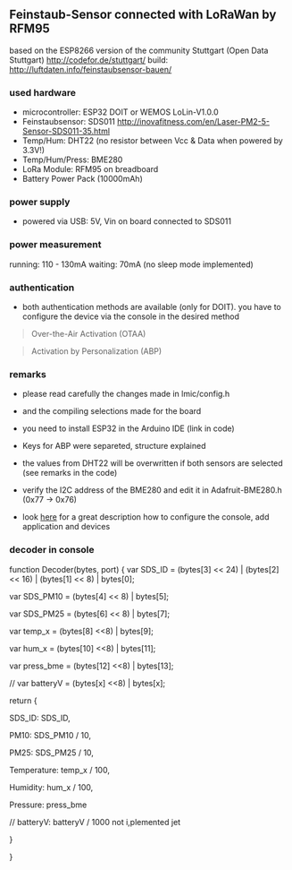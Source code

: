 ## Feinstaub-Sensor connected with LoRaWan by RFM95
 based on the ESP8266 version of the community Stuttgart (Open Data Stuttgart)
http://codefor.de/stuttgart/  build: http://luftdaten.info/feinstaubsensor-bauen/

### used hardware
* microcontroller:	ESP32   DOIT or WEMOS LoLin-V1.0.0
* Feinstaubsensor:	SDS011		http://inovafitness.com/en/Laser-PM2-5-Sensor-SDS011-35.html
* Temp/Hum:			DHT22 (no resistor between Vcc & Data when powered by 3.3V!)
* Temp/Hum/Press:	BME280
* LoRa Module:		RFM95 on breadboard
* Battery			Power Pack (10000mAh)

### power supply
* powered via USB: 5V, Vin on board connected to SDS011 

### power measurement
running:  110 - 130mA
waiting:   70mA  (no sleep mode implemented)

### authentication
* both authentication methods are available (only for DOIT).
  you have to configure the device via the console in the desired method
 > Over-the-Air Activation (OTAA)
 
 > Activation by Personalization (ABP)

### remarks
* please read carefully the changes made in lmic/config.h
* and the compiling selections made for the board
* you need to install ESP32 in the Arduino IDE (link in code)
* Keys for ABP were separeted, structure explained
* the values from DHT22 will be overwritten if both sensors are selected (see remarks in the code)
* verify the I2C address of the BME280 and edit it in Adafruit-BME280.h  (0x77 -> 0x76)

* look [here](https://github.com/verschwoerhaus/ttn-ulm-workshop-the-things-uno#the-things-uno-workshop--ulm-digital) for a great description how to configure the console, add application and devices


### decoder in console
function Decoder(bytes, port) {
  var SDS_ID      = (bytes[3] << 24) | (bytes[2] << 16) | (bytes[1] << 8) | bytes[0];

  var SDS_PM10    = (bytes[4] << 8)  | bytes[5];

  var SDS_PM25    = (bytes[6] << 8)  | bytes[7];  

  var temp_x      = (bytes[8] <<8)   | bytes[9];

  var hum_x       = (bytes[10] <<8)  | bytes[11];

  var press_bme   = (bytes[12] <<8)  | bytes[13];

  //  var batteryV    = (bytes[x] <<8) | bytes[x];

  return {


  SDS_ID:       SDS_ID,

  PM10:         SDS_PM10 / 10,

  PM25:         SDS_PM25 / 10,

  Temperature:  temp_x / 100,

  Humidity:     hum_x / 100,

  Pressure:     press_bme

  //  batteryV:  batteryV / 1000         not i,plemented jet

  }

}

